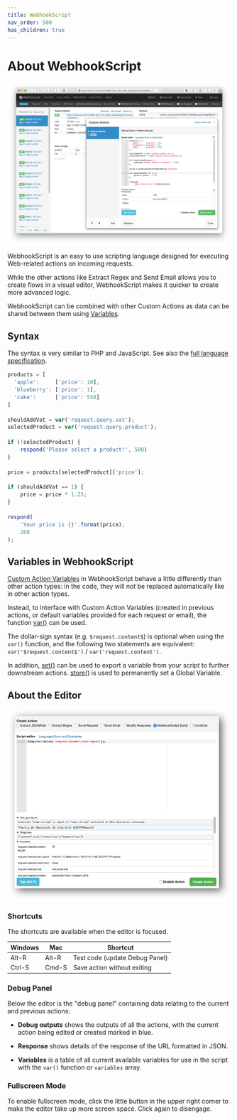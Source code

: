 ```yaml
---
title: WebhookScript
nav_order: 500
has_children: true
---
```


# About WebhookScript

!["WebhookScript" Custom Action screenshot](/images/webhookscript-in-action.png)

WebhookScript is an easy to use scripting language designed for executing Web-related actions on incoming requests. 

While the other actions like Extract Regex and Send Email allows you to create flows in a visual editor, WebhookScript makes it quicker to create more advanced logic.

WebhookScript can be combined with other Custom Actions as data can be shared between them using [Variables](/custom-actions.html#about-variables).

## Syntax

The syntax is very similar to PHP and JavaScript. See also the [full language specification](/webhookscript/reference.html).

```javascript
products = [
  'apple':     ['price': 10],
  'blueberry': ['price': 1],
  'cake':      ['price': 550]
]

shouldAddVat = var('request.query.vat');
selectedProduct = var('request.query.product');

if (!selectedProduct) {
    respond('Please select a product!', 500)
}

price = products[selectedProduct]['price'];

if (shouldAddVat == 1) {
    price = price * 1.25;
}

respond(
    'Your price is {}'.format(price),
    200
);
```

## Variables in WebhookScript

[Custom Action Variables](/custom-actions.html#about-variables) in WebhookScript behave a little differently than other action types: in the code, they will *not* be replaced automatically like in other action types.

Instead, to interface with Custom Action Variables (created in previous actions, or default variables provided for each request or email), the function [var()](/webhookscript/functions.html#varstring-variable_name-mixed) can be used.

The dollar-sign syntax (e.g. `$request.content$`) is optional when using the `var()` function, and the following two statements are equivalent: `var('$request.content$')` / `var('request.content')`.

In addition, [set()](/webhookscript/functions.html#setstring-variable_name-string-variable_value) can be used to export a variable from your script to further downstream actions.  [store()](/webhookscript/functions.html#storestring-global_variable_name-any-value-any) is used to permanently set a Global Variable.

## About the Editor

!["WebhookScript" Custom Action screenshot](/images/webhookscript-action.png)

### Shortcuts

The shortcuts are available when the editor is focused.

| Windows  | Mac     | Shortcut                       |
|----------|---------|--------------------------------|
| Alt-R    | Alt-R   | Test code (update Debug Panel) |
| Ctrl-S   | Cmd-S   | Save action without exiting    |

### Debug Panel

Below the editor is the "debug panel" containing data relating to the current and previous actions:

* **Debug outputs** shows the outputs of all the actions, with the current action being edited or created marked in blue.

* **Response** shows details of the response of the URL formatted in JSON.

* **Variables** is a table of all current available variables for use in the script with the `var()` function or `variables` array.

### Fullscreen Mode

To enable fullscreen mode, click the little button in the upper right corner to make the editor take up more screen space. Click again to disengage.
